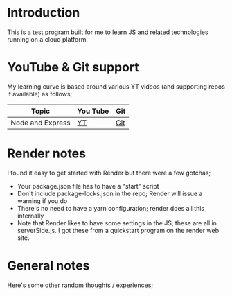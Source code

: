 # Introduction
This is a test program built for me to learn JS and related technologies running on a cloud platform.

# YouTube & Git support
My learning curve is based around various YT videos (and supporting repos if available) as follows;

|Topic|You Tube|Git|
|-----|--------|---|
|Node and Express|[YT](https://www.youtube.com/watch?v=SccSCuHhOw0&t=1448s)|[Git](https://github.com/WebDevSimplified/express-crash-course)|

# Render notes
I found it easy to get started with Render but there were a few gotchas;
* Your package.json file has to have a "start" script
* Don't include package-locks.json in the repo; Render will issue a warning if you do
* There's no need to have a yarn configuration; render does all this internally
* Note that Render likes to have some settings in the JS; these are all in serverSide.js.  I got these from a quickstart program on the render web site.

# General notes
Here's some other random thoughts / experiences;
